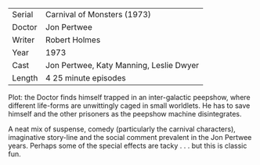 | | |
|-|-|
Serial|Carnival of Monsters (1973)
Doctor|Jon Pertwee
Writer|Robert Holmes
Year|1973
Cast|Jon Pertwee, Katy Manning, Leslie Dwyer
Length|4 25 minute episodes

Plot: the Doctor finds himself trapped in an
inter-galactic peepshow, where different life-forms
are unwittingly caged in small worldlets.  He has to
save himself and the other prisoners as the peepshow
machine disintegrates.

A neat mix of suspense, comedy (particularly the
carnival characters), imaginative story-line and the
social comment prevalent in the Jon Pertwee years.
Perhaps some of the special effects are tacky . . .
but this is classic fun.
